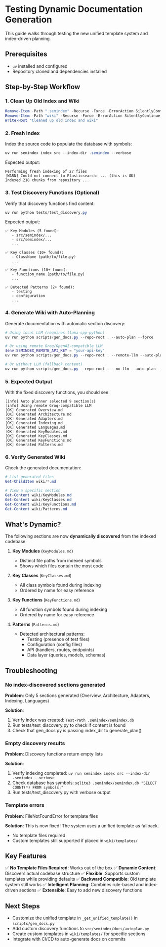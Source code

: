 # Testing Dynamic Documentation Generation

This guide walks through testing the new unified template system and index-driven planning.

## Prerequisites

- `uv` installed and configured
- Repository cloned and dependencies installed

## Step-by-Step Workflow

### 1. Clean Up Old Index and Wiki

```powershell
Remove-Item -Path ".semindex" -Recurse -Force -ErrorAction SilentlyContinue
Remove-Item -Path "wiki" -Recurse -Force -ErrorAction SilentlyContinue
Write-Host "Cleaned up old index and wiki"
```

### 2. Fresh Index

Index the source code to populate the database with symbols:

```powershell
uv run semindex index src --index-dir .semindex --verbose
```

Expected output:
```
Performing fresh indexing of 27 files
[WARN] Could not connect to Elasticsearch: ... (this is OK)
Indexed 218 chunks from repository ...
```

### 3. Test Discovery Functions (Optional)

Verify that discovery functions find content:

```powershell
uv run python tests/test_discovery.py
```

Expected output:
```
✅ Key Modules (5 found):
   - src/semindex/...
   - src/semindex/...
   ...

✅ Key Classes (10+ found):
   - ClassName (path/to/file.py)
   ...

✅ Key Functions (10+ found):
   - function_name (path/to/file.py)
   ...

✅ Detected Patterns (2+ found):
   - testing
   - configuration
   ...
```

### 4. Generate Wiki with Auto-Planning

Generate documentation with automatic section discovery:

```powershell
# Using local LLM (requires llama-cpp-python)
uv run python scripts/gen_docs.py --repo-root . --auto-plan --force

# Or using remote Groq/OpenAI-compatible LLM
$env:SEMINDEX_REMOTE_API_KEY = "your-api-key"
uv run python scripts/gen_docs.py --repo-root . --remote-llm --auto-plan --force

# Or without LLM (fallback content)
uv run python scripts/gen_docs.py --repo-root . --no-llm --auto-plan --force
```

### 5. Expected Output

With the fixed discovery functions, you should see:

```
[info] Auto planner selected 9 section(s)
[info] Using remote Groq-compatible LLM
[OK] Generated Overview.md
[OK] Generated Architecture.md
[OK] Generated Adapters.md
[OK] Generated Indexing.md
[OK] Generated Languages.md
[OK] Generated KeyModules.md
[OK] Generated KeyClasses.md
[OK] Generated KeyFunctions.md
[OK] Generated Patterns.md
```

### 6. Verify Generated Wiki

Check the generated documentation:

```powershell
# List generated files
Get-ChildItem wiki/*.md

# View a specific section
Get-Content wiki/KeyModules.md
Get-Content wiki/KeyClasses.md
Get-Content wiki/KeyFunctions.md
Get-Content wiki/Patterns.md
```

## What's Dynamic?

The following sections are now **dynamically discovered** from the indexed codebase:

1. **Key Modules** (`KeyModules.md`)
   - Distinct file paths from indexed symbols
   - Shows which files contain the most code

2. **Key Classes** (`KeyClasses.md`)
   - All class symbols found during indexing
   - Ordered by name for easy reference

3. **Key Functions** (`KeyFunctions.md`)
   - All function symbols found during indexing
   - Ordered by name for easy reference

4. **Patterns** (`Patterns.md`)
   - Detected architectural patterns:
     - Testing (presence of test files)
     - Configuration (config files)
     - API (handlers, routes, endpoints)
     - Data layer (queries, models, schemas)

## Troubleshooting

### No index-discovered sections generated

**Problem**: Only 5 sections generated (Overview, Architecture, Adapters, Indexing, Languages)

**Solution**: 
1. Verify index was created: `Test-Path .semindex/semindex.db`
2. Run tests/test_discovery.py to check if content is found
3. Check that gen_docs.py is passing index_dir to generate_plan()

### Empty discovery results

**Problem**: Discovery functions return empty lists

**Solution**:
1. Verify indexing completed: `uv run semindex index src --index-dir .semindex --verbose`
2. Check database has symbols: `sqlite3 .semindex/semindex.db "SELECT COUNT(*) FROM symbols;"`
3. Run tests/test_discovery.py with verbose output

### Template errors

**Problem**: FileNotFoundError for template files

**Solution**: This is now fixed! The system uses a unified template as fallback.
- No template files required
- Custom templates still supported if placed in `wiki/templates/`

## Key Features

✅ **No Template Files Required**: Works out of the box
✅ **Dynamic Content**: Discovers actual codebase structure
✅ **Flexible**: Supports custom templates while providing defaults
✅ **Backward Compatible**: Old template system still works
✅ **Intelligent Planning**: Combines rule-based and index-driven sections
✅ **Extensible**: Easy to add new discovery functions

## Next Steps

- Customize the unified template in `_get_unified_template()` in `scripts/gen_docs.py`
- Add custom discovery functions to `src/semindex/docs/autoplan.py`
- Create custom templates in `wiki/templates/` for specific sections
- Integrate with CI/CD to auto-generate docs on commits
